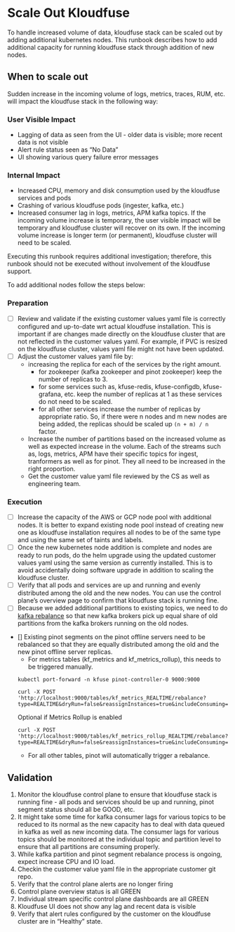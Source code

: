 # Scale Out Kloudfuse

To handle increased volume of data, kloudfuse stack can be scaled out by adding additional kubernetes nodes. This runbook describes how to add additional capacity for running kloudfuse stack through addition of new nodes.

## When to scale out
Sudden increase in the incoming volume of logs, metrics, traces, RUM, etc. will impact the kloudfuse stack in the following way:
### User Visible Impact
* Lagging of data as seen from the UI - older data is visible; more recent data is not visible
* Alert rule status seen as “No Data”
* UI showing various query failure error messages
### Internal Impact
* Increased CPU, memory and disk consumption used by the kloudfuse services and pods
* Crashing of various kloudfuse pods (ingester, kafka, etc.)
* Increased consumer lag in logs, metrics, APM kafka topics.
If the incoming volume increase is temporary, the user visible impact will be temporary and kloudfuse cluster will recover on its own.
If the incoming volume increase is longer term (or permanent), kloudfuse cluster will need to be scaled.

Executing this runbook requires additional investigation; therefore, this runbook should not be executed without involvement of the kloudfuse support.

To add additional nodes follow the steps below:
### Preparation
- [ ] Review and validate if the existing customer values yaml file is correctly configured and up-to-date wrt actual kloudfuse installation. This is important if are changes made directly on the kloudfuse cluster that are not reflected in the customer values yaml. For example, if PVC is resized on the kloudfuse cluster, values yaml file might not have been updated.
- [ ] Adjust the customer values yaml file by:
    * increasing the replica for each of the services by the right amount.
        * for zookeeper (kafka zookeeper and pinot zookeeper) keep the number of replicas to 3.
        * for some services such as, kfuse-redis, kfuse-configdb, kfuse-grafana, etc. keep the number of replicas at 1 as these services do not need to be scaled.
        * for all other services increase the number of replicas by appropriate ratio. So, if there were n nodes and m new nodes are being added, the replicas should be scaled up `(n + m) / n` factor.
    * Increase the number of partitions based on the increased volume as well as expected increase in the volume. Each of the streams such as, logs, metrics, APM have their specific topics for ingest, tranformers as well as for pinot. They all need to be increased in the right proportion.
    * Get the customer value yaml file reviewed by the CS as well as engineering team.
    
### Execution      
- [ ] Increase the capacity of the AWS or GCP node pool with additional nodes. It is better to expand existing node pool instead of creating new one as kloudfuse installation requires all nodes to be of the same type and using the same set of taints and labels.
- [ ] Once the new kubernetes node addition is complete and nodes are ready to run pods, do the helm upgrade using the updated customer values yaml using the same version as currently installed. This is to avoid accidentally doing software upgrade in addition to scaling the kloudfuse cluster.
- [ ] Verify that all pods and services are up and running and evenly distributed among the old and the new nodes. You can use the control plane’s overview page to confirm that kloudfuse stack is running fine.
- [ ] Because we added additional partitions to existing topics, we need to do [kafka rebalance](kafka-rebalance.md) so that new kafka brokers pick up equal share of old partitions from the kafka brokers running on the old nodes.
- [] Existing pinot segments on the pinot offline servers need to be rebalanced so that they are equally distributed among the old and the new pinot offline server replicas.
	- For metrics tables (kf_metrics and kf_metrics_rollup), this needs to be triggered manually.
	```
	kubectl port-forward -n kfuse pinot-controller-0 9000:9000
	```
	```
	curl -X POST 'http://localhost:9000/tables/kf_metrics_REALTIME/rebalance?type=REALTIME&dryRun=false&reassignInstances=true&includeConsuming=false&bootstrap=false&downtime=true&bestEfforts=false&lowDiskMode=false&minAvailableReplicas=1'
	```
	Optional if Metrics Rollup is enabled
	```
	curl -X POST 'http://localhost:9000/tables/kf_metrics_rollup_REALTIME/rebalance?type=REALTIME&dryRun=false&reassignInstances=true&includeConsuming=false&bootstrap=false&downtime=true&bestEfforts=false&lowDiskMode=false&minAvailableReplicas=1'
	```
	- For all other tables, pinot will automatically trigger a rebalance.

## Validation
1. Monitor the kloudfuse control plane to ensure that kloudfuse stack is running fine - all pods and services should be up and running, pinot segment status should all be GOOD, etc.
2. It might take some time for kafka consumer lags for various topics to be reduced to its normal as the new capacity has to deal with data queued in kafka as well as new incoming data. The consumer lags for various topics should be monitored at the individual topic and partition level to ensure that all partitions are consuming properly.
3. While kafka partition and pinot segment rebalance process is ongoing, expect increase CPU and IO load.
4. Checkin the customer value yaml file in the appropriate customer git repo.
5. Verify that the control plane alerts are no longer firing
6. Control plane overview status is all GREEN
7. Individual stream specific control plane dashboards are all GREEN
8. Kloudfuse UI does not show any lag and recent data is visible
9. Verify that alert rules configured by the customer on the kloudfuse cluster are in “Healthy” state.
